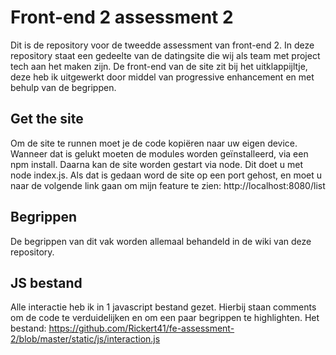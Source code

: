 # Front-end 2 assessment 2
Dit is de repository voor de tweedde assessment van front-end 2. In deze repository staat een gedeelte van de datingsite die wij als team met project tech aan het maken zijn. De front-end van de site zit bij het uitklappijltje, deze heb ik uitgewerkt door middel van progressive enhancement en met behulp van de begrippen. 
## Get the site
Om de site te runnen moet je de code kopiëren naar uw eigen device. Wanneer dat is gelukt moeten de modules worden geïnstalleerd, via een npm install. Daarna kan de site worden gestart via node. Dit doet u met node index.js. Als dat is gedaan word de site op een port gehost, en moet u naar de volgende link gaan om mijn feature te zien: http://localhost:8080/list 
## Begrippen
De begrippen van dit vak worden allemaal behandeld in de wiki van deze repository.
## JS bestand
Alle interactie heb ik in 1 javascript bestand gezet. Hierbij staan comments om de code te verduidelijken en om een paar begrippen te highlighten. Het bestand: https://github.com/Rickert41/fe-assessment-2/blob/master/static/js/interaction.js 